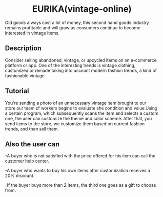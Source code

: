 <h1 align="center">EURIKA(vintage-online)</h1>

Old goods always cost a lot of money, this second hand goods industry
remains profitable and will grow as consumers continue to become interested in vintage items. 
<h2>Description</h2>

Consider selling abandoned, vintage, or upcycled items on an e-commerce platform or app.
One of the interesting trends is vintage clothing, customized or remade taking into account modern fashion trends, a kind of fashionable vintage.
<h2>Tutorial</h2>

You're sending
a photo of an unnecessary vintage item brought to our store.our team of workers begins to evaluate she condition and value.Using a certain program, which subsequently scans the item and selects a custom one, the user can customize the theme and color scheme.
After that, you send items to the store, we customize them based on current fashion trends, and then sell them. 
<h2>Also the user can</h2>

-A buyer who is not satisfied with the price offered for his item can call the customer help center.

-A buyer who wants to buy his own items after customization receives a 20% discount.

-If the buyer buys more than 2 items, the third one goes as a gift to choose from.
